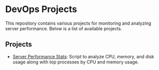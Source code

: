 # DevOps Projects

This repository contains various projects for monitoring and analyzing server performance. Below is a list of available projects.

## Projects

- [Server Performance Stats](./server_performance/README.md): Script to analyze CPU, memory, and disk usage along with top processes by CPU and memory usage.

